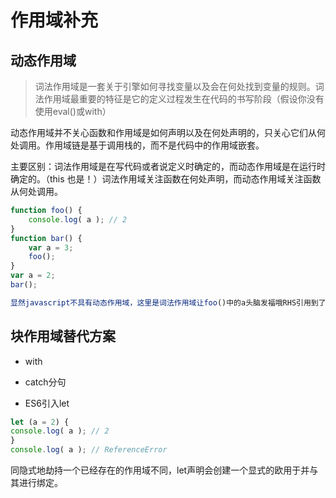 # 作用域补充

## 动态作用域

> 词法作用域是一套关于引擎如何寻找变量以及会在何处找到变量的规则。词法作用域最重要的特征是它的定义过程发生在代码的书写阶段（假设你没有使用eval()或with）

动态作用域并不关心函数和作用域是如何声明以及在何处声明的，只关心它们从何处调用。作用域链是基于调用栈的，而不是代码中的作用域嵌套。

主要区别：词法作用域是在写代码或者说定义时确定的，而动态作用域是在运行时确定的。（this 也是！）词法作用域关注函数在何处声明，而动态作用域关注函数从何处调用。

```javascript
function foo() {
    console.log( a ); // 2
}
function bar() {
    var a = 3;
    foo();
}
var a = 2;
bar();

显然javascript不具有动态作用域，这里是词法作用域让foo()中的a头脑发福哦RHS引用到了全局作用域中的a。因此会输出2
```

## 块作用域替代方案

+ with

+ catch分句

+ ES6引入let

```javascript
let (a = 2) {
console.log( a ); // 2
}
console.log( a ); // ReferenceError
```

同隐式地劫持一个已经存在的作用域不同，let声明会创建一个显式的欧用于并与其进行绑定。
